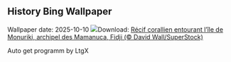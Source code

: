 ## History Bing Wallpaper
Wallpaper date: 2025-10-10
![](https://www.bing.com/th?id=OHR.MonurikiFiji_FR-FR1965594259_UHD.jpg&w=1000)Download: [Récif corallien entourant l’île de Monuriki, archipel des Mamanuca, Fidji (© David Wall/SuperStock)](https://www.bing.com/th?id=OHR.MonurikiFiji_FR-FR1965594259_UHD.jpg)

Auto get programm by LtgX
